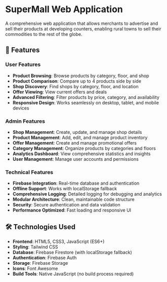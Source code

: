 # SuperMall Web Application

A comprehensive web application that allows merchants to advertise and sell their products at developing counters, enabling rural towns to sell their commodities to the rest of the globe.

## 🚀 Features

### User Features
- **Product Browsing**: Browse products by category, floor, and shop
- **Product Comparison**: Compare up to 4 products side by side
- **Shop Discovery**: Find shops by category, floor, and location
- **Offer Viewing**: View current offers and deals
- **Advanced Filtering**: Filter products by price, category, and availability
- **Responsive Design**: Works seamlessly on desktop, tablet, and mobile devices

### Admin Features
- **Shop Management**: Create, update, and manage shop details
- **Product Management**: Add, edit, and manage product inventory
- **Offer Management**: Create and manage promotional offers
- **Category Management**: Organize products by categories and floors
- **Analytics Dashboard**: View comprehensive statistics and insights
- **User Management**: Manage user accounts and permissions

### Technical Features
- **Firebase Integration**: Real-time database and authentication
- **Offline Support**: Works with localStorage fallback
- **Comprehensive Logging**: Detailed logging for debugging and analytics
- **Modular Architecture**: Clean, maintainable code structure
- **Security**: Secure authentication and data validation
- **Performance Optimized**: Fast loading and responsive UI

## 🛠️ Technologies Used

- **Frontend**: HTML5, CSS3, JavaScript (ES6+)
- **Styling**: Tailwind CSS
- **Database**: Firebase Firestore (with localStorage fallback)
- **Authentication**: Firebase Auth
- **Storage**: Firebase Storage
- **Icons**: Font Awesome
- **Build Tools**: Native JavaScript (no build process required)

